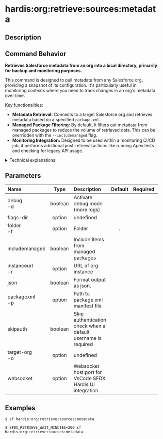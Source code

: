 <!-- This file has been generated with command 'sf hardis:doc:plugin:generate'. Please do not update it manually or it may be overwritten -->
# hardis:org:retrieve:sources:metadata

## Description


## Command Behavior

**Retrieves Salesforce metadata from an org into a local directory, primarily for backup and monitoring purposes.**

This command is designed to pull metadata from any Salesforce org, providing a snapshot of its configuration. It's particularly useful in monitoring contexts where you need to track changes in an org's metadata over time.

Key functionalities:

- **Metadata Retrieval:** Connects to a target Salesforce org and retrieves metadata based on a specified `package.xml`.
- **Managed Package Filtering:** By default, it filters out metadata from managed packages to reduce the volume of retrieved data. This can be overridden with the `--includemanaged` flag.
- **Monitoring Integration:** Designed to be used within a monitoring CI/CD job, it performs additional post-retrieval actions like running Apex tests and checking for legacy API usage.

<details markdown="1">
<summary>Technical explanations</summary>

The command's technical implementation involves:

- **Git Repository Check:** Ensures the current directory is a Git repository and initializes it if necessary.
- **`MetadataUtils.retrieveMetadatas`:** This utility is the core of the retrieval process. It connects to the Salesforce org, retrieves metadata based on the provided `package.xml` and filtering options (e.g., `filterManagedItems`), and places the retrieved files in a specified folder.
- **File System Operations:** Uses `fs-extra` to manage directories and copy retrieved files to the target folder.
- **Post-Retrieval Actions (for Monitoring Jobs):** If the command detects it's running within a monitoring CI/CD job (`isMonitoringJob()`):
  - It updates the `.gitlab-ci.yml` file if `AUTO_UPDATE_GITLAB_CI_YML` is set.
  - It converts the retrieved metadata into SFDX format using `sf project convert mdapi`.
  - It executes `sf hardis:org:test:apex` to run Apex tests.
  - It executes `sf hardis:org:diagnose:legacyapi` to check for legacy API usage.
  - It logs warnings if post-actions fail or if the monitoring version is deprecated.
- **Error Handling:** Includes robust error handling for retrieval failures and post-action execution.
</details>


## Parameters

| Name               |  Type   | Description                                                   | Default | Required | Options |
|:-------------------|:-------:|:--------------------------------------------------------------|:-------:|:--------:|:-------:|
| debug<br/>-d       | boolean | Activate debug mode (more logs)                               |         |          |         |
| flags-dir          | option  | undefined                                                     |         |          |         |
| folder<br/>-f      | option  | Folder                                                        |    .    |          |         |
| includemanaged     | boolean | Include items from managed packages                           |         |          |         |
| instanceurl<br/>-r | option  | URL of org instance                                           |         |          |         |
| json               | boolean | Format output as json.                                        |         |          |         |
| packagexml<br/>-p  | option  | Path to package.xml manifest file                             |         |          |         |
| skipauth           | boolean | Skip authentication check when a default username is required |         |          |         |
| target-org<br/>-o  | option  | undefined                                                     |         |          |         |
| websocket          | option  | Websocket host:port for VsCode SFDX Hardis UI integration     |         |          |         |

## Examples

```shell
$ sf hardis:org:retrieve:sources:metadata
```

```shell
$ SFDX_RETRIEVE_WAIT_MINUTES=200 sf hardis:org:retrieve:sources:metadata
```


